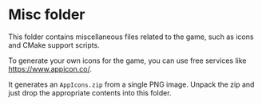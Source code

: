 # Misc folder

This folder contains miscellaneous files related to the game, such as icons and CMake support scripts.

To generate your own icons for the game, you can use free services like https://www.appicon.co/.

It generates an `AppIcons.zip` from a single PNG image. Unpack the zip and just drop the appropriate contents
into this folder.


